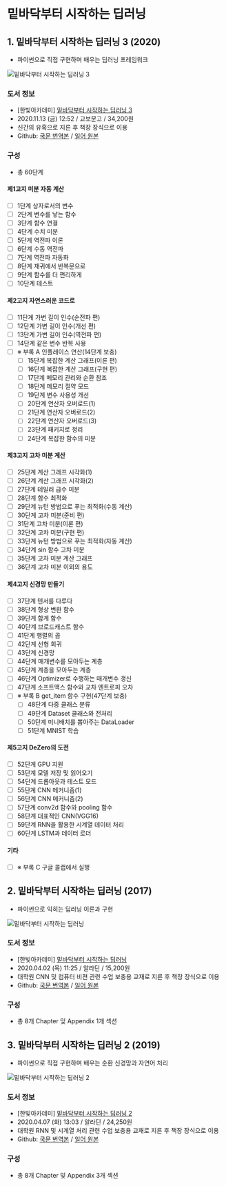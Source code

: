 # 밑바닥부터 시작하는 딥러닝



## 1. 밑바닥부터 시작하는 딥러닝 3 (2020)

- 파이썬으로 직접 구현하며 배우는 딥러닝 프레임워크

![밑바닥부터 시작하는 딥러닝 3](https://www.hanbit.co.kr/data/books/B6627606922_l.jpg)

### 도서 정보

* \[한빛아카데미\] [밑바닥부터 시작하는 딥러닝 3](https://www.hanbit.co.kr/store/books/look.php?p_code=B6627606922)
* 2020.11.13 (금) 12:52 / 교보문고 / 34,200원
* 신간의 유혹으로 지른 후 책장 장식으로 이용
* Github: [국문 번역본](https://github.com/WegraLee/deep-learning-from-scratch-3) / [일어 원본](https://github.com/oreilly-japan/deep-learning-from-scratch-3)



### 구성

*  총 60단계

#### 제1고지 미분 자동 계산

  - [ ] 1단계 상자로서의 변수
  - [ ] 2단계 변수를 낳는 함수
  - [ ] 3단계 함수 연결
  - [ ] 4단계 수치 미분
  - [ ] 5단계 역전파 이론
  - [ ] 6단계 수동 역전파
  - [ ] 7단계 역전파 자동화
  - [ ] 8단계 재귀에서 반복문으로
  - [ ] 9단계 함수를 더 편리하게
  - [ ] 10단계 테스트

#### 제2고지 자연스러운 코드로

  - [ ] 11단계 가변 길이 인수(순전파 편)
  - [ ] 12단계 가변 길이 인수(개선 편)
  - [ ] 13단계 가변 길이 인수(역전파 편)
  - [ ] 14단계 같은 변수 반복 사용
- [ ] ※ 부록 A 인플레이스 연산(14단계 보충)
  - [ ] 15단계 복잡한 계산 그래프(이론 편)
  - [ ] 16단계 복잡한 계산 그래프(구현 편)
  - [ ] 17단계 메모리 관리와 순환 참조
  - [ ] 18단계 메모리 절약 모드
  - [ ] 19단계 변수 사용성 개선
  - [ ] 20단계 연산자 오버로드(1)
  - [ ] 21단계 연산자 오버로드(2)
  - [ ] 22단계 연산자 오버로드(3)
  - [ ] 23단계 패키지로 정리
  - [ ] 24단계 복잡한 함수의 미분

#### 제3고지 고차 미분 계산

  - [ ] 25단계 계산 그래프 시각화(1)
  - [ ] 26단계 계산 그래프 시각화(2)
  - [ ] 27단계 테일러 급수 미분
  - [ ] 28단계 함수 최적화
  - [ ] 29단계 뉴턴 방법으로 푸는 최적화(수동 계산)
  - [ ] 30단계 고차 미분(준비 편)
  - [ ] 31단계 고차 미분(이론 편)
  - [ ] 32단계 고차 미분(구현 편)
  - [ ] 33단계 뉴턴 방법으로 푸는 최적화(자동 계산)
  - [ ] 34단계 sin 함수 고차 미분
  - [ ] 35단계 고차 미분 계산 그래프
  - [ ] 36단계 고차 미분 이외의 용도

#### 제4고지 신경망 만들기

  - [ ] 37단계 텐서를 다루다
  - [ ] 38단계 형상 변환 함수
  - [ ] 39단계 합계 함수
  - [ ] 40단계 브로드캐스트 함수
  - [ ] 41단계 행렬의 곱
  - [ ] 42단계 선형 회귀
  - [ ] 43단계 신경망
  - [ ] 44단계 매개변수를 모아두는 계층
  - [ ] 45단계 계층을 모아두는 계층
  - [ ] 46단계 Optimizer로 수행하는 매개변수 갱신
  - [ ] 47단계 소프트맥스 함수와 교차 엔트로피 오차
- [ ] ※ 부록 B get_item 함수 구현(47단계 보충)
  - [ ] 48단계 다중 클래스 분류
  - [ ] 49단계 Dataset 클래스와 전처리
  - [ ] 50단계 미니배치를 뽑아주는 DataLoader
  - [ ] 51단계 MNIST 학습

#### 제5고지 DeZero의 도전

  - [ ] 52단계 GPU 지원
  - [ ] 53단계 모델 저장 및 읽어오기
  - [ ] 54단계 드롭아웃과 테스트 모드
  - [ ] 55단계 CNN 메커니즘(1)
  - [ ] 56단계 CNN 메커니즘(2)
  - [ ] 57단계 conv2d 함수와 pooling 함수
  - [ ] 58단계 대표적인 CNN(VGG16)
  - [ ] 59단계 RNN을 활용한 시계열 데이터 처리
  - [ ] 60단계 LSTM과 데이터 로더

#### 기타

  - [ ] ※ 부록 C 구글 콜랩에서 실행





## 2. 밑바닥부터 시작하는 딥러닝 (2017)

- 파이썬으로 익히는 딥러닝 이론과 구현

![밑바닥부터 시작하는 딥러닝](https://www.hanbit.co.kr/data/books/B8475831198_l.jpg)

### 도서 정보

* \[한빛아카데미\] [밑바닥부터 시작하는 딥러닝](https://www.hanbit.co.kr/store/books/look.php?p_code=B8475831198)
* 2020.04.02 (목) 11:25 / 알라딘 / 15,200원
* 대학원 CNN 및 컴퓨터 비젼 관련 수업 보충용 교재로 지른 후 책장 장식으로 이용
* Github: [국문 번역본](https://github.com/WegraLee/deep-learning-from-scratch) / [일어 원본](https://github.com/oreilly-japan/deep-learning-from-scratch)



### 구성

*  총 8개 Chapter 및 Appendix 1개 섹션





## 3. 밑바닥부터 시작하는 딥러닝 2 (2019)

- 파이썬으로 직접 구현하며 배우는 순환 신경망과 자연어 처리

![밑바닥부터 시작하는 딥러닝 2](https://www.hanbit.co.kr/data/books/B8950212853_l.jpg)

### 도서 정보

* \[한빛아카데미\] [밑바닥부터 시작하는 딥러닝 2](https://www.hanbit.co.kr/store/books/look.php?p_code=B8950212853)
* 2020.04.07 (화) 13:03 / 알라딘 / 24,250원
* 대학원 RNN 및 시계열 처리 관련 수업 보충용 교재로 지른 후 책장 장식으로 이용
* Github: [국문 번역본](https://github.com/WegraLee/deep-learning-from-scratch-2) / [일어 원본](https://github.com/oreilly-japan/deep-learning-from-scratch-2)



### 구성

*  총 8개 Chapter 및 Appendix 3개 섹션